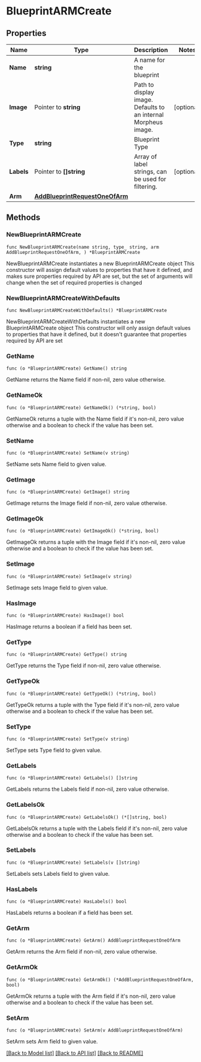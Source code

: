 # BlueprintARMCreate

## Properties

Name | Type | Description | Notes
------------ | ------------- | ------------- | -------------
**Name** | **string** | A name for the blueprint | 
**Image** | Pointer to **string** | Path to display image. Defaults to an internal Morpheus image. | [optional] 
**Type** | **string** | Blueprint Type | 
**Labels** | Pointer to **[]string** | Array of label strings, can be used for filtering. | [optional] 
**Arm** | [**AddBlueprintRequestOneOfArm**](AddBlueprintRequestOneOfArm.md) |  | 

## Methods

### NewBlueprintARMCreate

`func NewBlueprintARMCreate(name string, type_ string, arm AddBlueprintRequestOneOfArm, ) *BlueprintARMCreate`

NewBlueprintARMCreate instantiates a new BlueprintARMCreate object
This constructor will assign default values to properties that have it defined,
and makes sure properties required by API are set, but the set of arguments
will change when the set of required properties is changed

### NewBlueprintARMCreateWithDefaults

`func NewBlueprintARMCreateWithDefaults() *BlueprintARMCreate`

NewBlueprintARMCreateWithDefaults instantiates a new BlueprintARMCreate object
This constructor will only assign default values to properties that have it defined,
but it doesn't guarantee that properties required by API are set

### GetName

`func (o *BlueprintARMCreate) GetName() string`

GetName returns the Name field if non-nil, zero value otherwise.

### GetNameOk

`func (o *BlueprintARMCreate) GetNameOk() (*string, bool)`

GetNameOk returns a tuple with the Name field if it's non-nil, zero value otherwise
and a boolean to check if the value has been set.

### SetName

`func (o *BlueprintARMCreate) SetName(v string)`

SetName sets Name field to given value.


### GetImage

`func (o *BlueprintARMCreate) GetImage() string`

GetImage returns the Image field if non-nil, zero value otherwise.

### GetImageOk

`func (o *BlueprintARMCreate) GetImageOk() (*string, bool)`

GetImageOk returns a tuple with the Image field if it's non-nil, zero value otherwise
and a boolean to check if the value has been set.

### SetImage

`func (o *BlueprintARMCreate) SetImage(v string)`

SetImage sets Image field to given value.

### HasImage

`func (o *BlueprintARMCreate) HasImage() bool`

HasImage returns a boolean if a field has been set.

### GetType

`func (o *BlueprintARMCreate) GetType() string`

GetType returns the Type field if non-nil, zero value otherwise.

### GetTypeOk

`func (o *BlueprintARMCreate) GetTypeOk() (*string, bool)`

GetTypeOk returns a tuple with the Type field if it's non-nil, zero value otherwise
and a boolean to check if the value has been set.

### SetType

`func (o *BlueprintARMCreate) SetType(v string)`

SetType sets Type field to given value.


### GetLabels

`func (o *BlueprintARMCreate) GetLabels() []string`

GetLabels returns the Labels field if non-nil, zero value otherwise.

### GetLabelsOk

`func (o *BlueprintARMCreate) GetLabelsOk() (*[]string, bool)`

GetLabelsOk returns a tuple with the Labels field if it's non-nil, zero value otherwise
and a boolean to check if the value has been set.

### SetLabels

`func (o *BlueprintARMCreate) SetLabels(v []string)`

SetLabels sets Labels field to given value.

### HasLabels

`func (o *BlueprintARMCreate) HasLabels() bool`

HasLabels returns a boolean if a field has been set.

### GetArm

`func (o *BlueprintARMCreate) GetArm() AddBlueprintRequestOneOfArm`

GetArm returns the Arm field if non-nil, zero value otherwise.

### GetArmOk

`func (o *BlueprintARMCreate) GetArmOk() (*AddBlueprintRequestOneOfArm, bool)`

GetArmOk returns a tuple with the Arm field if it's non-nil, zero value otherwise
and a boolean to check if the value has been set.

### SetArm

`func (o *BlueprintARMCreate) SetArm(v AddBlueprintRequestOneOfArm)`

SetArm sets Arm field to given value.



[[Back to Model list]](../README.md#documentation-for-models) [[Back to API list]](../README.md#documentation-for-api-endpoints) [[Back to README]](../README.md)


